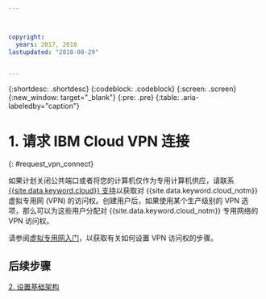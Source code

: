 ```yaml
---



copyright:
  years: 2017, 2018
lastupdated: "2018-08-29"


---
```


{:shortdesc: .shortdesc}
{:codeblock: .codeblock}
{:screen: .screen}
{:new_window: target="_blank"}
{:pre: .pre}
{:table: .aria-labeledby="caption"}

# 1. 请求 IBM Cloud VPN 连接
{: #request_vpn_connect}

如果计划关闭公共端口或者将您的计算机仅作为专用计算机供应，请联系 [{{site.data.keyword.cloud}} 支持](https://console.bluemix.net/docs/get-support/howtogetsupport.html#getting-customer-support)以获取对 {{site.data.keyword.cloud_notm}} 虚拟专用网 (VPN) 的访问权。创建用户后，如果使用某个生产级别的 VPN 选项，那么可以为这些用户分配对 {{site.data.keyword.cloud_notm}} 专用网络的 VPN 访问权。

请参阅[虚拟专用网入门](https://console.bluemix.net/docs/infrastructure/iaas-vpn/getting-started.html#getting-started-with-virtual-private-networking-vpn-)，以获取有关如何设置 VPN 访问权的步骤。

## 后续步骤

  [2. 设置基础架构](/docs/infrastructure/sap-hana/hana-setting-up-infrastructure.html)
